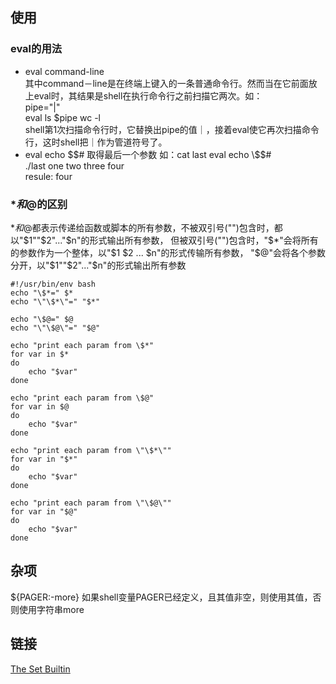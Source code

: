 ## 使用
### eval的用法
- eval command-line  
其中command－line是在终端上键入的一条普通命令行。然而当在它前面放上eval时，其结果是shell在执行命令行之前扫描它两次。如：  
pipe="|"  
eval ls $pipe wc -l  
shell第1次扫描命令行时，它替换出pipe的值｜，接着eval使它再次扫描命令行，这时shell把｜作为管道符号了。
- eval echo \$$# 取得最后一个参数  
如：cat last  
eval echo \$$#  
./last one two three four  
resule: four


### $*和$@的区别
$*和$@都表示传递给函数或脚本的所有参数，不被双引号("")包含时，都以"$1""$2"..."$n"的形式输出所有参数，  
但被双引号("")包含时，"$*"会将所有的参数作为一个整体，以"$1 $2 ... $n"的形式传输所有参数，  
"$@"会将各个参数分开，以"$1""$2"..."$n"的形式输出所有参数
``` 
#!/usr/bin/env bash
echo "\$*=" $*  
echo "\"\$*\"=" "$*"  

echo "\$@=" $@  
echo "\"\$@\"=" "$@"  

echo "print each param from \$*"  
for var in $*  
do    
    echo "$var"  
done  

echo "print each param from \$@"
for var in $@
do  
    echo "$var"
done

echo "print each param from \"\$*\""
for var in "$*"
do  
    echo "$var"
done

echo "print each param from \"\$@\""
for var in "$@"
do  
    echo "$var"
done
```

## 杂项
${PAGER:-more}	如果shell变量PAGER已经定义，且其值非空，则使用其值，否则使用字符串more

## 链接
[The Set Builtin](https://www.gnu.org/software/bash/manual/html_node/The-Set-Builtin.html)
